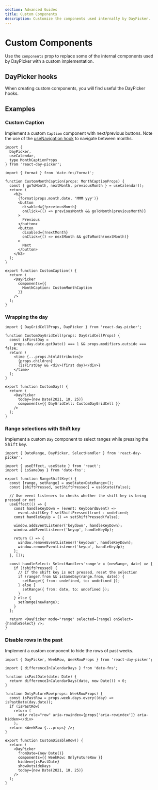```yaml
---
section: Advanced Guides
title: Custom Components
description: Customize the components used internally by DayPicker.
---
```


# Custom Components

Use the `components` prop to replace some of the internal components used by DayPicker with a custom implementation.

## DayPicker hooks

When creating custom components, you will find useful the DayPicker hooks.

## Examples

### Custom Caption

Implement a custom `Caption` component with next/previous buttons. Note the use of the [useNavigation hook](/api/functions/useNavigation) to navigate between months.

```tsx example fileName="CustomCaption.tsx"
import {
  DayPicker,
  useCalendar,
  type MonthCaptionProps
} from 'react-day-picker';

import { format } from 'date-fns/format';

function CustomMonthCaption(props: MonthCaptionProps) {
  const { goToMonth, nextMonth, previousMonth } = useCalendar();
  return (
    <h2>
      {format(props.month.date, 'MMM yyy')}
      <button
        disabled={!previousMonth}
        onClick={() => previousMonth && goToMonth(previousMonth)}
      >
        Previous
      </button>
      <button
        disabled={!nextMonth}
        onClick={() => nextMonth && goToMonth(nextMonth)}
      >
        Next
      </button>
    </h2>
  );
}

export function CustomCaption() {
  return (
    <DayPicker
      components={{
        MonthCaption: CustomMonthCaption
      }}
    />
  );
}
```

### Wrapping the day

```tsx example fileName="CustomDay.tsx"
import { DayGridCellProps, DayPicker } from 'react-day-picker';

function CustomDayGridCell(props: DayGridCellProps) {
  const isFirstDay =
    props.day.date.getDate() === 1 && props.modifiers.outside === false;
  return (
    <time {...props.htmlAttributes}>
      {props.children}
      {isFirstDay && <div>(first day)</div>}
    </time>
  );
}

export function CustomDay() {
  return (
    <DayPicker
      today={new Date(2021, 10, 25)}
      components={{ DayGridCell: CustomDayGridCell }}
    />
  );
}
```

### Range selections with Shift key

Implement a custom `Day` component to select ranges while pressing the <kbd>Shift</kbd> key.

```tsx example fileName="RangeShiftKey.tsx"
import { DateRange, DayPicker, SelectHandler } from 'react-day-picker';

import { useEffect, useState } from 'react';
import { isSameDay } from 'date-fns';

export function RangeShiftKey() {
  const [range, setRange] = useState<DateRange>();
  const [shiftPressed, setShiftPressed] = useState(false);

  // Use event listeners to checks whether the shift key is being pressed or not
  useEffect(() => {
    const handleKeyDown = (event: KeyboardEvent) =>
      event.shiftKey ? setShiftPressed(true) : undefined;
    const handleKeyUp = () => setShiftPressed(false);

    window.addEventListener('keydown', handleKeyDown);
    window.addEventListener('keyup', handleKeyUp);

    return () => {
      window.removeEventListener('keydown', handleKeyDown);
      window.removeEventListener('keyup', handleKeyUp);
    };
  }, []);

  const handleSelect: SelectHandler<'range'> = (newRange, date) => {
    if (!shiftPressed) {
      // If the shift key is not pressed, reset the selection
      if (range?.from && isSameDay(range.from, date)) {
        setRange({ from: undefined, to: undefined });
      } else {
        setRange({ from: date, to: undefined });
      }
    } else {
      setRange(newRange);
    }
  };

  return <DayPicker mode="range" selected={range} onSelect={handleSelect} />;
}
```

### Disable rows in the past

Implement a custom component to hide the rows of past weeks.

```tsx example fileName="CustomDisableRow.tsx"
import { DayPicker, WeekRow, WeekRowProps } from 'react-day-picker';

import { differenceInCalendarDays } from 'date-fns';

function isPastDate(date: Date) {
  return differenceInCalendarDays(date, new Date()) < 0;
}

function OnlyFutureRow(props: WeekRowProps) {
  const isPastRow = props.week.days.every((day) => isPastDate(day.date));
  if (isPastRow)
    return (
      <div role="row" aria-rowindex={props['aria-rowindex']} aria-hidden></div>
    );
  return <WeekRow {...props} />;
}

export function CustomDisableRow() {
  return (
    <DayPicker
      fromDate={new Date()}
      components={{ WeekRow: OnlyFutureRow }}
      hidden={isPastDate}
      showOutsideDays
      today={new Date(2021, 10, 25)}
    />
  );
}
```
